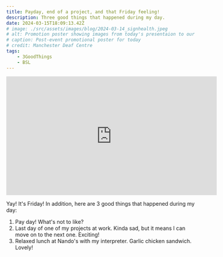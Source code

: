 ```yaml
---
title: Payday, end of a project, and that Friday feeling!
description: Three good things that happened during my day.
date: 2024-03-15T18:09:13.42Z
# image: ./src/assets/images/blog/2024-03-14_signhealth.jpeg
# alt: Promotion poster showing images from today's presentaion to our wellbeing group by SignHealth staff.
# caption: Post-event promotional poster for today
# credit: Manchester Deaf Centre
tags:
    - 3GoodThings
    - BSL
---
```


<!-- {% eleventyImage "./src/assets/images/blog/chip-dogg.png", "Border collie resting on the crest of a grassy, flowery hill with rolling Welsh hills and a lightly clouded sky behind him. His tongue is lolling out comically and he's looking at the viewer.", "The late, great, Chip Dogg (RIP)" %} -->

<!-- ![image](posts/img/2024-03-14_signhealth.jpeg) -->

<div class="peertubeWrapper">
    <iframe title="2024-03-15 3 Good Things" width="560" height="315" src="https://flix.thewalkingdeaf.social/videos/embed/ce19e67a-28ea-441d-b735-dfb0ee197d83" frameborder="0" allowfullscreen="" sandbox="allow-same-origin allow-scripts allow-popups"></iframe>
</div>

<!-- <iframe title="2024-03-15 3 Good Things" width="560" height="315" src="https://flix.thewalkingdeaf.social/videos/embed/ce19e67a-28ea-441d-b735-dfb0ee197d83" frameborder="0" allowfullscreen="" sandbox="allow-same-origin allow-scripts allow-popups"></iframe> -->

Yay! It's Friday! In addition, here are 3 good things that happened during my day:

1. Pay day! What's not to like?
2. Last day of one of my projects at work. Kinda sad, but it means I can move on to the next one. Exciting!
3. Relaxed lunch at Nando's with my interpreter. Garlic chicken sandwich. Lovely!
